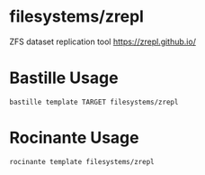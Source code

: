 # filesystems/zrepl
ZFS dataset replication tool
https://zrepl.github.io/

# Bastille Usage
```shell
bastille template TARGET filesystems/zrepl
```

# Rocinante Usage
```shell
rocinante template filesystems/zrepl
```
